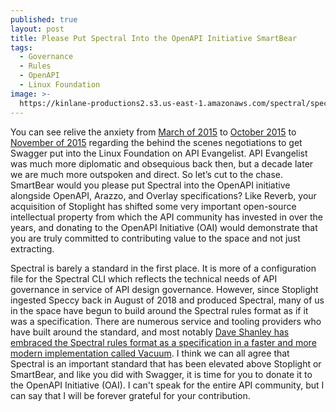 ```yaml
---
published: true
layout: post
title: Please Put Spectral Into the OpenAPI Initiative SmartBear
tags:
  - Governance
  - Rules
  - OpenAPI
  - Linux Foundation
image: >-
  https://kinlane-productions2.s3.us-east-1.amazonaws.com/spectral/spectral-logo.png
---
```

You can see relive the anxiety from [March of 2015](https://apievangelist.com/2015/03/26/swagger-shifts-hands-from-reverb-to-smartbear/) to [October 2015](https://apievangelist.com/2015/10/22/how-to-build-an-api-brand-through-consistent-storytelling/) to [November of 2015](https://apievangelist.com/2015/11/05/the-swagger-spec-is-reborn-as-open-api-definition-format-oadf-after-being-put-into-open-api-initiative-oai/) regarding the behind the scenes negotiations to get Swagger put into the Linux Foundation on API Evangelist. API Evangelist was much more diplomatic and obsequious back then, but a decade later we are much more outspoken and direct. So let’s cut to the chase. SmartBear would you please put Spectral into the OpenAPI initiative alongside OpenAPI, Arazzo, and Overlay specifications? Like Reverb, your acquisition of Stoplight has shifted some very important open-source intellectual property from which the API community has invested in over the years, and donating to the OpenAPI Initiative (OAI) would demonstrate that you are truly committed to contributing value to the space and not just extracting.

Spectral is barely a standard in the first place. It is more of a configuration file for the Spectral CLI which reflects the technical needs of API governance in service of API design governance. However, since Stoplight ingested Speccy back in August of 2018 and produced Spectral, many of us in the space have begun to build around the Spectral rules format as if it was a specification. There are numerous service and tooling providers who have built around the standard, and most notably [Dave Shanley has embraced the Spectral rules format as a specification in a faster and more modern implementation called Vacuum](https://bit.ly/3WDnhej). I think we can all agree that Spectral is an important standard that has been elevated above Stoplight or SmartBear, and like you did with Swagger, it is time for you to donate it to the OpenAPI Initiative (OAI). I can't speak for the entire API community, but I can say that I will be forever grateful for your contribution.






